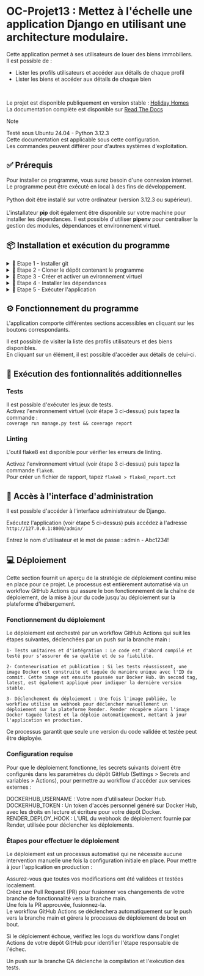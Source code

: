 # OC-Projet13 : Mettez à l'échelle une application Django en utilisant une architecture modulaire.

Cette application permet à ses utilisateurs de louer des biens immobiliers.<br>
Il est possible de :<br>
- Lister les profils utilisateurs et accéder aux détails de chaque profil <br>
- Lister les biens et accéder aux détails de chaque bien <br>
<br>

Le projet est disponible publiquement en version stable : [Holiday Homes](https://oc-projet13-latest.onrender.com/)<br>
La documentation complète est disponible sur [Read The Docs](https://gg-oc-projet13.readthedocs.io/fr/latest/index.html)<br>

> [!NOTE]
> Testé sous Ubuntu 24.04 - Python 3.12.3<br>
> Cette documentation est applicable sous cette configuration.<br>
> Les commandes peuvent différer pour d'autres systèmes d'exploitation.

## ✅ Prérequis

Pour installer ce programme, vous aurez besoin d'une connexion internet.<br>
Le programme peut être exécuté en local à des fins de développement.<br>
<br>
Python doit être installé sur votre ordinateur (version 3.12.3 ou supérieur).<br>
<br>
L'installateur **pip** doit également être disponible sur votre machine pour installer les dépendances.
Il est possible d'utiliser **pipenv** pour centraliser la gestion des modules, dépendances et environnement virtuel.

## 📦 Installation et exécution du programme

<details>
<summary>📍 Etape 1 - Installer git</summary><br>

Pour télécharger ce programme, vérifiez que git est bien installé sur votre poste.<br>
Vous pouvez l'installer en suivant les instructions fournies sur le site [git-scm.com](https://git-scm.com/book/fr/v2/D%C3%A9marrage-rapide-Installation-de-Git)

</details>

<details>
<summary>📍 Etape 2 - Cloner le dépôt contenant le programme</summary><br>


Placez-vous dans le dossier souhaité et utilisez la commande suivante :

``git clone https://github.com/Guillaume-Gillon/OC_Projet13.git``

</details>

<details>
<summary>📍 Etape 3 - Créer et activer un evironnement virtuel</summary><br>

Créez un environnement virtuel avec la commande<br>
``python3 -m venv env``<br>

Activez cet environnement avec la commande<br>
``source env/bin/activate``

</details>

<details>
<summary>📍 Etape 4 - Installer les dépendances</summary><br>

Pour que ce programme s'exécute, vous aurez besoin de plusieurs packages additionnels listés dans le fichier requirements.txt.<br>

Exécutez la commande <br>
``pip install -r requirements.txt``

</details>

<details>
<summary>📍 Etape 5 - Exécuter l'application</summary><br>

Exécutez les commandes suivantes :<br>
``python3 manage.py collectstatic --noinput``<br>
``RENDER_EXTERNAL_HOSTNAME="127.0.0.1" python3 manage.py runserver``

Ouvrez votre navigateur et tapez dans la barre d'adresse :
``127.0.0.1:8000``

</details>

## ⚙️ Fonctionnement du programme

L'application comporte différentes sections accessibles en cliquant sur les boutons correspondants.
<br>

Il est possible de visiter la liste des profils utilisateurs et des biens disponibles.<br>
En cliquant sur un élément, il est possible d'accéder aux détails de celui-ci.

## 🚀 Exécution des fontionnalités additionnelles

### Tests
Il est possible d'exécuter les jeux de tests.<br>
Activez l'environnement virtuel (voir étape 3 ci-dessus) puis tapez la commande :<br>
``coverage run manage.py test && coverage report``

### Linting

L'outil flake8 est disponible pour vérifier les erreurs de linting.

Activez l'environnement virtuel (voir étape 3 ci-dessus) puis tapez la commande ``flake8``.<br>
Pour créer un fichier de rapport, tapez ``flake8 > flake8_report.txt``

## 🔐 Accès à l'interface d'administration

Il est possible d'accéder à l'interface administrateur de Django.

Exécutez l'application (voir étape 5 ci-dessus) puis accédez à l'adresse ``http://127.0.0.1:8000/admin/``

Entrez le nom d'utilisateur et le mot de passe : admin - Abc1234!

## 💻 Déploiement

Cette section fournit un aperçu de la stratégie de déploiement continu mise en place pour ce projet. Le processus est entièrement automatisé via un workflow GitHub Actions qui assure le bon fonctionnement de la chaîne de déploiement, de la mise à jour du code jusqu'au déploiement sur la plateforme d'hébergement.

### Fonctionnement du déploiement

Le déploiement est orchestré par un workflow GitHub Actions qui suit les étapes suivantes, déclenchées par un push sur la branche main :

    1- Tests unitaires et d'intégration : Le code est d'abord compilé et testé pour s'assurer de sa qualité et de sa fiabilité.

    2- Conteneurisation et publication : Si les tests réussissent, une image Docker est construite et taguée de manière unique avec l'ID du commit. Cette image est ensuite poussée sur Docker Hub. Un second tag, latest, est également appliqué pour indiquer la dernière version stable.

    3- Déclenchement du déploiement : Une fois l'image publiée, le workflow utilise un webhook pour déclencher manuellement un déploiement sur la plateforme Render. Render récupère alors l'image Docker taguée latest et la déploie automatiquement, mettant à jour l'application en production.

Ce processus garantit que seule une version du code validée et testée peut être déployée.

### Configuration requise

Pour que le déploiement fonctionne, les secrets suivants doivent être configurés dans les paramètres du dépôt GitHub (Settings > Secrets and variables > Actions), pour permettre au workflow d'accéder aux services externes :

DOCKERHUB_USERNAME : Votre nom d'utilisateur Docker Hub.<br>
DOCKERHUB_TOKEN : Un token d'accès personnel généré sur Docker Hub, avec les droits en lecture et écriture pour votre dépôt Docker.<br>
RENDER_DEPLOY_HOOK : L'URL du webhook de déploiement fournie par Render, utilisée pour déclencher les déploiements.<br>

### Étapes pour effectuer le déploiement

Le déploiement est un processus automatisé qui ne nécessite aucune intervention manuelle une fois la configuration initiale en place.
Pour mettre à jour l'application en production :

Assurez-vous que toutes vos modifications ont été validées et testées localement.<br>
Créez une Pull Request (PR) pour fusionner vos changements de votre branche de fonctionnalité vers la branche main.<br>
Une fois la PR approuvée, fusionnez-la.<br>
Le workflow GitHub Actions se déclenchera automatiquement sur le push vers la branche main et gérera le processus de déploiement de bout en bout.<br>

Si le déploiement échoue, vérifiez les logs du workflow dans l'onglet Actions de votre dépôt GitHub pour identifier l'étape responsable de l'échec.

Un push sur la branche QA déclenche la compilation et l'exécution des tests.